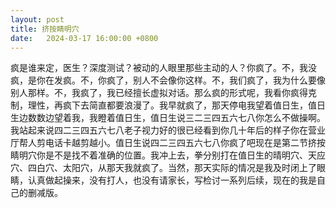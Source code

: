 ```yaml
---
layout: post
title: 挤按睛明穴
date:   2024-03-17 16:00:00 +0800
---
```



   
疯是谁来定，医生？深度测试？被动的人眼里那些主动的人？你疯了。不，我没疯，是你在发疯。不，你疯了，别人不会像你这样。不，我们疯了，我为什么要像别人那样。不，我疯了，我已经擅长虚拟对话。那么疯的形式呢，我看你疯得克制，理性，再疯下去简直都要浪漫了。我早就疯了，那天停电我望着值日生，值日生边数数边望着我，我瞪着值日生，值日生说三二三四五六七八你怎么不做操啊。我站起来说四二三四五六七八老子视力好的很已经看到你几十年后的样子你在营业厅帮人剪电话卡越剪越小。值日生说四二三四五六七八你疯了吧现在是第二节挤按睛明穴你是不是找不着准确的位置。我冲上去，拳分别打在值日生的晴明穴、天应穴、四白穴、太阳穴，从那天我就疯了。当然，那天实际的情况是我及时闭上了眼睛，认真做起操来，没有打人，也没有请家长，写检讨一系列后续，现在的我是自己的删减版。 
